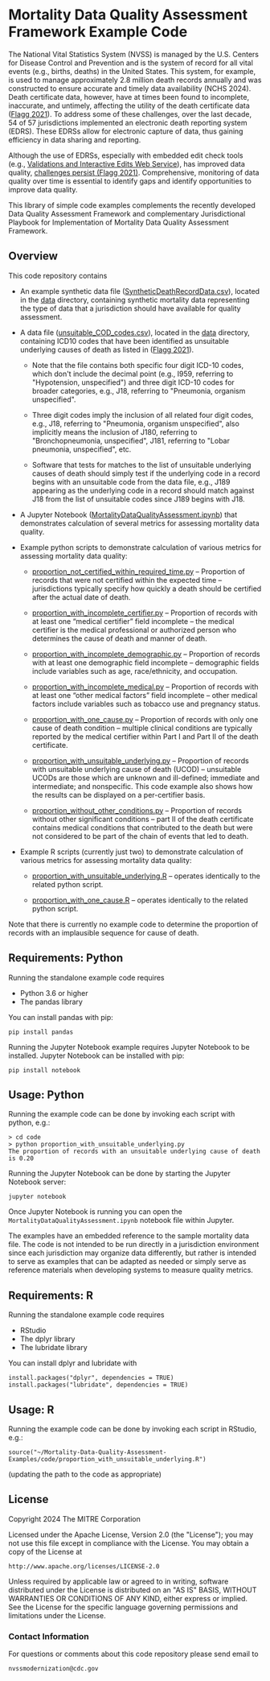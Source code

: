 # Mortality Data Quality Assessment Framework Example Code

The National Vital Statistics System (NVSS) is managed by the U.S. Centers for Disease Control and
Prevention and is the system of record for all vital events (e.g., births, deaths) in the United
States. This system, for example, is used to manage approximately 2.8 million death records annually
and was constructed to ensure accurate and timely data availability (NCHS 2024). Death certificate
data, however, have at times been found to incomplete, inaccurate, and untimely, affecting the
utility of the death certificate data
([Flagg 2021](https://stacks.cdc.gov/view/cdc/100414)).
To address some of these challenges, over the
last decade, 54 of 57 jurisdictions implemented an electronic death reporting system (EDRS). These
EDRSs allow for electronic capture of data, thus gaining efficiency in data sharing and reporting.

Although the use of EDRSs, especially with embedded edit check tools (e.g.,
[Validations and Interactive Edits Web Service](https://www.cdc.gov/nchs/data/nvss/modernization/VIEWS-Technical-User-Info-508.pdf)),
has improved data quality,
[challenges persist (Flagg 2021)](https://stacks.cdc.gov/view/cdc/100414).
Comprehensive, monitoring of data quality over time is essential to identify gaps and identify
opportunities to improve data quality.

This library of simple code examples complements the recently developed Data Quality Assessment
Framework and complementary Jurisdictional Playbook for Implementation of Mortality Data Quality
Assessment Framework.

## Overview

This code repository contains

* An example synthetic data file ([SyntheticDeathRecordData.csv](data/SyntheticDeathRecordData.csv)), located in the [data](data) directory, containing synthetic mortality data representing the type of data that a jurisdiction should have available for quality assessment.

* A data file ([unsuitable_COD_codes.csv](data/unsuitable_COD_codes.csv)), located in the [data](data) directory, containing ICD10 codes that have been identified as unsuitable underlying causes of death as listed in ([Flagg 2021](https://stacks.cdc.gov/view/cdc/100414)).

    * Note that the file contains both specific four digit ICD-10 codes, which don't include the decimal point (e.g., I959, referring to "Hypotension, unspecified") and three digit ICD-10 codes for broader categories, e.g., J18, referring to "Pneumonia, organism unspecified".

    * Three digit codes imply the inclusion of all related four digit codes, e.g., J18, referring to "Pneumonia, organism unspecified", also implicitly means the inclusion of J180, referring to "Bronchopneumonia, unspecified", J181, referring to "Lobar pneumonia, unspecified", etc.

    * Software that tests for matches to the list of unsuitable underlying causes of death should simply test if the underlying code in a record begins with an unsuitable code from the data file, e.g., J189 appearing as the underlying code in a record should match against J18 from the list of unsuitable codes since J189 begins with J18.

* A Jupyter Notebook ([MortalityDataQualityAssessment.ipynb](code/jupyter/MortalityDataQualityAssessment.ipynb)) that demonstrates calculation of several metrics for assessing mortality data quality.

* Example python scripts to demonstrate calculation of various metrics for assessing mortality data quality:

  * [proportion_not_certified_within_required_time.py](code/python/proportion_not_certified_within_required_time.py) – Proportion of records that were not certified within the expected time – jurisdictions typically specify how quickly a death should be certified after the actual date of death.

  * [proportion_with_incomplete_certifier.py](code/python/proportion_with_incomplete_certifier.py) – Proportion of records with at least one “medical certifier” field incomplete – the medical certifier is the medical professional or authorized person who determines the cause of death and manner of death.

  * [proportion_with_incomplete_demographic.py](code/python/proportion_with_incomplete_demographic.py) – Proportion of records with at least one demographic field incomplete – demographic fields include variables such as age, race/ethnicity, and occupation.

  * [proportion_with_incomplete_medical.py](code/python/proportion_with_incomplete_medical.py) – Proportion of records with at least one “other medical factors” field incomplete – other medical factors include variables such as tobacco use and pregnancy status.

  * [proportion_with_one_cause.py](code/python/proportion_with_one_cause.py) – Proportion of records with only one cause of death condition – multiple clinical conditions are typically reported by the medical certifier within Part I and Part II of the death certificate.

  * [proportion_with_unsuitable_underlying.py](code/python/proportion_with_unsuitable_underlying.py) – Proportion of records with unsuitable underlying cause of death (UCOD) – unsuitable UCODs are those which are unknown and ill-defined; immediate and intermediate; and nonspecific. This code example also shows how the results can be displayed on a per-certifier basis.

  * [proportion_without_other_conditions.py](code/python/proportion_without_other_conditions.py) – Proportion of records without other significant conditions – part II of the death certificate contains medical conditions that contributed to the death but were not considered to be part of the chain of events that led to death.

* Example R scripts (currently just two) to demonstrate calculation of various metrics for assessing mortality data quality:

  * [proportion_with_unsuitable_underlying.R](code/R/proportion_with_unsuitable_underlying.R) – operates identically to the related python script.

  * [proportion_with_one_cause.R](code/R/proportion_with_one_cause.R) – operates identically to the related python script.

Note that there is currently no example code to determine the proportion of records with an implausible sequence for cause of death.

## Requirements: Python

Running the standalone example code requires

* Python 3.6 or higher
* The pandas library

You can install pandas with pip:

```
pip install pandas
```

Running the Jupyter Notebook example requires Jupyter Notebook to be installed. Jupyter Notebook can be installed with pip:

```
pip install notebook
```

## Usage: Python

Running the example code can be done by invoking each script with python, e.g.:

```
> cd code
> python proportion_with_unsuitable_underlying.py   
The proportion of records with an unsuitable underlying cause of death is 0.20
```

Running the Jupyter Notebook can be done by starting the Jupyter Notebook server:

```
jupyter notebook
```

Once Jupyter Notebook is running you can open the `MortalityDataQualityAssessment.ipynb` notebook file within Jupyter.

The examples have an embedded reference to the sample mortality data file. The code is not intended to be run directly in a jurisdiction environment since each jurisdiction may organize data differently, but rather is intended to serve as examples that can be adapted as needed or simply serve as reference materials when developing systems to measure quality metrics.

## Requirements: R

Running the standalone example code requires

* RStudio
* The dplyr library
* The lubridate library

You can install dplyr and lubridate with

```
install.packages("dplyr", dependencies = TRUE)
install.packages("lubridate", dependencies = TRUE)
```

## Usage: R

Running the example code can be done by invoking each script in RStudio, e.g.:

```
source("~/Mortality-Data-Quality-Assessment-Examples/code/proportion_with_unsuitable_underlying.R")
```

(updating the path to the code as appropriate)

## License

Copyright 2024 The MITRE Corporation

Licensed under the Apache License, Version 2.0 (the "License"); you may not use this file except in compliance with the License. You may obtain a copy of the License at

```
http://www.apache.org/licenses/LICENSE-2.0
```

Unless required by applicable law or agreed to in writing, software distributed under the License is distributed on an "AS IS" BASIS, WITHOUT WARRANTIES OR CONDITIONS OF ANY KIND, either express or implied. See the License for the specific language governing permissions and limitations under the License.

### Contact Information

For questions or comments about this code repository please send email to

    nvssmodernization@cdc.gov
